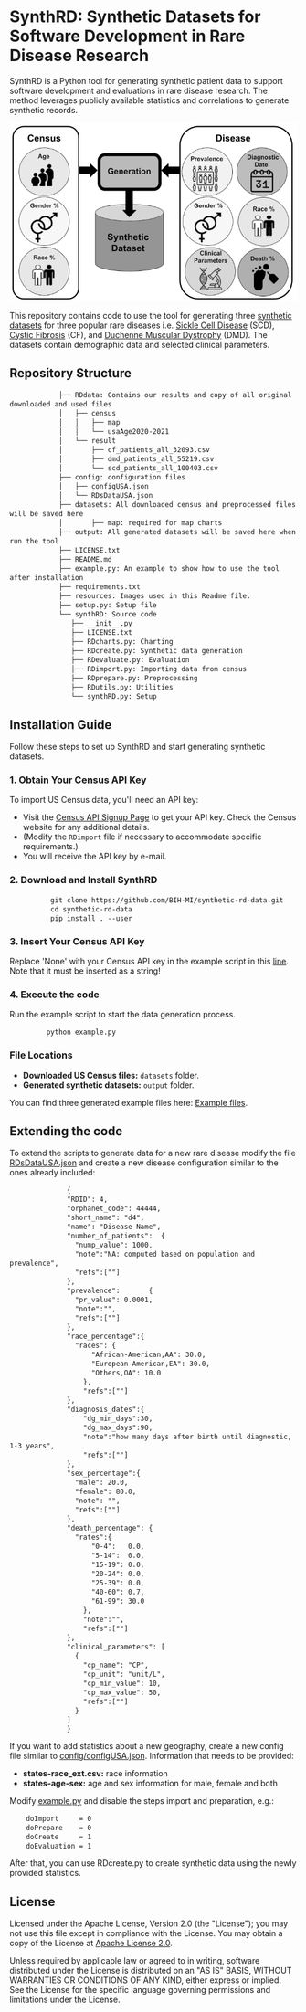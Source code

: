 # SynthRD: Synthetic Datasets for Software Development in Rare Disease Research

SynthRD is a Python tool for generating synthetic patient data to support software development and evaluations in rare disease research. The method leverages publicly available statistics and correlations to generate synthetic records.

![](https://github.com/BIH-MI/synthetic-rd-data/blob/main/resources/RDsStats_v5_gray.png)

This repository contains code to use the tool for generating three [synthetic datasets](https://github.com/BIH-MI/synthetic-rd-data/tree/main/RDdata/result) for three popular rare diseases i.e. [Sickle Cell Disease](https://en.wikipedia.org/wiki/Sickle_cell_disease) (SCD), [Cystic Fibrosis](https://en.wikipedia.org/wiki/Cystic_fibrosis) (CF), and [Duchenne Muscular Dystrophy](https://en.wikipedia.org/wiki/Duchenne_muscular_dystrophy) (DMD). The datasets contain demographic data and selected clinical parameters.

## Repository Structure

                ├── RDdata: Contains our results and copy of all original downloaded and used files 
                │   ├── census
                │   │   ├── map
                │   │   └── usaAge2020-2021
                │   └── result
                │       ├── cf_patients_all_32093.csv
                │       ├── dmd_patients_all_55219.csv
                │       └── scd_patients_all_100403.csv
                ├── config: configuration files
                │   ├── configUSA.json
                │   └── RDsDataUSA.json
                ├── datasets: All downloaded census and preprocessed files will be saved here
                │       ├── map: required for map charts
                ├── output: All generated datasets will be saved here when run the tool 
                ├── LICENSE.txt
                ├── README.md
                ├── example.py: An example to show how to use the tool after installation
                ├── requirements.txt
                ├── resources: Images used in this Readme file.
                ├── setup.py: Setup file 
                └── synthRD: Source code
                   ├── __init__.py
                   ├── LICENSE.txt
                   ├── RDcharts.py: Charting 
                   ├── RDcreate.py: Synthetic data generation
                   ├── RDevaluate.py: Evaluation 
                   ├── RDimport.py: Importing data from census 
                   ├── RDprepare.py: Preprocessing 
                   ├── RDutils.py: Utilities 
                   └── synthRD.py: Setup                

## Installation Guide

Follow these steps to set up SynthRD and start generating synthetic datasets.
  
### 1. Obtain Your Census API Key
To import US Census data, you'll need an API key:
- Visit the [Census API Signup Page](https://api.census.gov/data/key_signup.html) to get your API key. Check the Census website for any additional details.
- (Modify the `RDimport` file if necessary to accommodate specific requirements.)
- You will receive the API key by e-mail.

### 2. Download and Install SynthRD

              git clone https://github.com/BIH-MI/synthetic-rd-data.git
              cd synthetic-rd-data
              pip install . --user 
              
### 3. Insert Your Census API Key
Replace 'None' with your Census API key in the example script in this [line](https://github.com/BIH-MI/synthetic-rd-data/blob/main/example.py#L5).
Note that it must be inserted as a string!
      
### 4. Execute the code
Run the example script to start the data generation process.

             python example.py
    
### File Locations
- **Downloaded US Census files:** `datasets` folder.
- **Generated synthetic datasets:** `output` folder.

You can find three generated example files here: [Example files](https://github.com/BIH-MI/synthetic-rd-data/blob/main/output).

## Extending the code

To extend the scripts to generate data for a new rare disease modify the file [RDsDataUSA.json](https://github.com/BIH-MI/synthetic-rd-data/blob/main/config/RDsDataUSA.json) and create a new disease configuration similar to the ones already included:

                  {
                  "RDID": 4,
                  "orphanet_code": 44444,
                  "short_name": "d4",
                  "name": "Disease Name",
                  "number_of_patients":  {
                    "nump_value": 1000,
                    "note":"NA: computed based on population and prevalence",
                    "refs":[""]  
                  },   
                  "prevalence":       {
                    "pr_value": 0.0001,
                    "note":"",
                    "refs":[""]  
                  },   
                  "race_percentage":{
                    "races": {
                        "African-American,AA": 30.0,
                        "European-American,EA": 30.0,
                        "Others,OA": 10.0
                      },
                      "refs":[""]        
                  },
                  "diagnosis_dates":{
                      "dg_min_days":30,
                      "dg_max_days":90,
                      "note":"how many days after birth until diagnostic, 1-3 years",
                      "refs":[""]     
                  },
                  "sex_percentage":{
                    "male": 20.0,
                    "female": 80.0,
                    "note": "",
                    "refs":[""]     
                  },
                  "death_percentage": {
                    "rates":{
                        "0-4":   0.0,
                        "5-14":  0.0,
                        "15-19": 0.0,
                        "20-24": 0.0,
                        "25-39": 0.0,
                        "40-60": 0.7,
                        "61-99": 30.0
                      },
                      "note":"",
                      "refs":[""]        
                  },
                  "clinical_parameters": [
                    {
                      "cp_name": "CP",
                      "cp_unit": "unit/L",
                      "cp_min_value": 10,
                      "cp_max_value": 50,
                      "refs":[""]            
                    }
                  ]
                  }
                

  If you want to add statistics about a new geography, create a new config file similar to [config/configUSA.json](https://github.com/BIH-MI/synthetic-rd-data/blob/main/config/configUSA.json). Information that needs to be provided:
  
- **states-race_ext.csv:** race information
- **states-age-sex:** age and sex information for male, female and both

Modify [example.py](https://github.com/BIH-MI/synthetic-rd-data/blob/main/example.py) and disable the steps import and preparation, e.g.:

        doImport     = 0
        doPrepare    = 0
        doCreate     = 1 
        doEvaluation = 1    
  
  After that, you can use RDcreate.py to create synthetic data using the newly provided statistics.

## License

Licensed under the Apache License, Version 2.0 (the "License"); you may not use this file except in compliance with the License. You may obtain a copy of the License at [Apache License 2.0](http://www.apache.org/licenses/LICENSE-2.0).

Unless required by applicable law or agreed to in writing, software distributed under the License is distributed on an "AS IS" BASIS, WITHOUT WARRANTIES OR CONDITIONS OF ANY KIND, either express or implied. See the License for the specific language governing permissions and limitations under the License.
